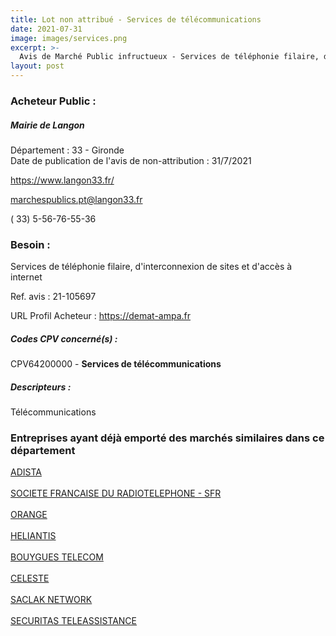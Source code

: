 ```yaml
---
title: Lot non attribué - Services de télécommunications
date: 2021-07-31
image: images/services.png
excerpt: >-
  Avis de Marché Public infructueux - Services de téléphonie filaire, d'interconnexion de sites et d'accès à internet
layout: post
---
```


### Acheteur Public :
##### Mairie de Langon
Département : 33 - Gironde<br/>
Date de publication de l'avis de non-attribution : 31/7/2021


https://www.langon33.fr/

marchespublics.pt@langon33.fr

( 33) 5-56-76-55-36
### Besoin :

Services de téléphonie filaire, d'interconnexion de sites et d'accès à internet

Ref. avis : 21-105697

URL Profil Acheteur : https://demat-ampa.fr

##### Codes CPV concerné(s) :
CPV64200000 - **Services de télécommunications** <br/>

##### Descripteurs :
Télécommunications <br/>

### Entreprises ayant déjà emporté des marchés similaires dans ce département
<a href="/entreprise-546/siren-323159715">ADISTA</a><br/><br/>
<a href="/entreprise-549/siren-343059564">SOCIETE FRANCAISE DU RADIOTELEPHONE - SFR</a><br/><br/>
<a href="/entreprise-551/siren-380129866">ORANGE</a><br/><br/>
<a href="/entreprise-554/siren-392747606">HELIANTIS</a><br/><br/>
<a href="/entreprise-554/siren-397480930">BOUYGUES TELECOM</a><br/><br/>
<a href="/entreprise-561/siren-439905837">CELESTE</a><br/><br/>
<a href="/entreprise-569/siren-514168764">SACLAK NETWORK</a><br/><br/>
<a href="/entreprise-576/siren-793759911">SECURITAS TELEASSISTANCE</a><br/><br/>

